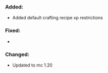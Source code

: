 ### Added:
- Added default crafting recipe xp restrictions
### Fixed:
- 
### Changed:
- Updated to mc 1.20